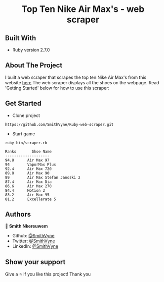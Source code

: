 
<h1 align="center">Top Ten Nike Air Max's - web scraper</h1>

## Built With
- Ruby version 2.7.0

## About The Project
I built a web scraper that scrapes the top ten Nike Air Max's from this website [here](https://www.walkjogrun.net/best-nike-air-max-shoes-reviewed/)
The web scraper displays all the shoes on the webpage. Read 'Getting Started' below for how to use this scraper:

## Get Started

* Clone project
```
https://github.com/SmithVyne/Ruby-web-scraper.git
```
* Start game
```
ruby bin/scraper.rb

Ranks       Shoe Name
--------------------
94.8      Air Max 97
94        VaporMax Plus
92.4      Air Max 720
89.8      Air Max 90
89        Air Max Stefan Janoski 2
87.4      Air Max Dia
86.6      Air Max 270
84.4      Motion 2
83.2      Air Max 95
81.2      Excellerate 5
```

## Authors

👤 **Smith Nkereuwem**

- Github: [@SmithVyne](https://github.com/SmithVyne)
- Twitter: [@SmithVyne](https://twitter.com/SmithVyne)
- LinkedIn: [@SmithVyne](https://www.linkedin.com/in/smithvyne)

## Show your support

Give a ⭐️ if you like this project!
Thank you
